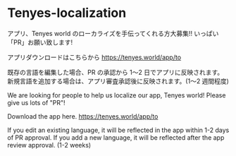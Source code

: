 # Tenyes-localization

アプリ、Tenyes world のローカライズを手伝ってくれる方大募集!!
いっぱい「PR」お願い致します!

アプリダウンロードはこちらから
https://tenyes.world/app/to

既存の言語を編集した場合、PR の承認から 1〜2 日でアプリに反映されます。
新規言語を追加する場合は、アプリ審査承認後に反映されます。(1〜2 週間程度)


We are looking for people to help us localize our app, Tenyes world!
Please give us lots of "PR"!

Download the app here.
https://tenyes.world/app/to

If you edit an existing language, it will be reflected in the app within 1-2 days of PR approval.
If you add a new language, it will be reflected after the app review approval. (1-2 weeks)
